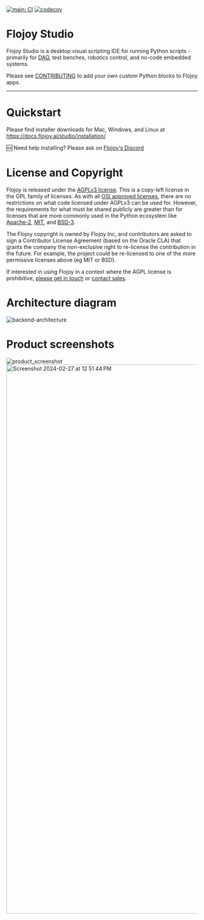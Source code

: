 [![main: CI](https://github.com/flojoy-ai/studio/actions/workflows/electron-test.yml/badge.svg?branch=main)](https://github.com/flojoy-ai/studio/actions/workflows/electron-test.yml) [![codecov](https://codecov.io/gh/flojoy-ai/studio/graph/badge.svg?token=BIB703MANI)](https://codecov.io/gh/flojoy-ai/studio)

# Flojoy Studio

Flojoy Studio is a desktop visual scripting IDE for running Python scripts - primarily for [DAQ](https://en.wikipedia.org/wiki/Data_acquisition), test benches, robotics control, and no-code embedded systems.

Please see [CONTRIBUTING](https://docs.flojoy.ai/contribution/blocks/custom-flojoy-block/) to add your own custom Python blocks to Flojoy apps.

---

# Quickstart

Please find installer downloads for Mac, Windows, and Linux at https://docs.flojoy.ai/studio/installation/

🆘 Need help installing? Please ask on [Flojoy's Discord](https://discord.com/invite/7HEBr7yG8c)

# License and Copyright

Flojoy is released under the [AGPLv3 license](https://www.gnu.org/licenses/agpl-3.0.en.html). This is a copy-left license in the GPL family of licenses. As with all [OSI approved licenses](https://opensource.org/licenses/alphabetical), there are no restrictions on what code licensed under AGPLv3 can be used for. However, the requirements for what must be shared publicly are greater than for licenses that are more commonly used in the Python ecosystem like [Apache-2](https://opensource.org/licenses/Apache-2.0), [MIT](https://opensource.org/licenses/MIT), and [BSD-3](https://opensource.org/licenses/BSD-3-Clause).

The Flojoy copyright is owned by Flojoy Inc, and contributors are asked to sign a Contributor License Agreement (based on the Oracle CLA) that grants the company the non-exclusive right to re-license the contribution in the future. For example, the project could be re-licensed to one of the more permissive licenses above (eg MIT or BSD).

If interested in using Flojoy in a context where the AGPL license is prohibitive, [please get in touch](mailto:jp@flojoy.io) or [contact sales](https://www.flojoy.ai/contact-sales).

# Architecture diagram

![backend-architecture](https://github.com/flojoy-ai/studio/assets/69379081/ed72cea2-17bb-4aa3-a26d-7eec19b24685)

# Product screenshots

![product_screenshot](https://github.com/flojoy-ai/studio/assets/1865834/e58877fb-b9e4-4831-ac35-de40021dacd3)
<img width="1440" alt="Screenshot 2024-02-27 at 12 51 44 PM" src="https://github.com/flojoy-ai/studio/assets/56351875/26d8c59d-edf4-491c-a24b-874ed6e5b95d">


